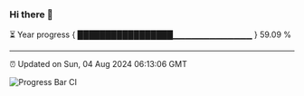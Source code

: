 ### Hi there 👋

⏳ Year progress { █████████████████▁▁▁▁▁▁▁▁▁▁▁▁▁ } 59.09 %

---

⏰ Updated on Sun, 04 Aug 2024 06:13:06 GMT

![Progress Bar CI](https://github.com/code-lakshay/GitHub-Actions-Demo/workflows/Progress%20Bar%20CI/badge.svg)
